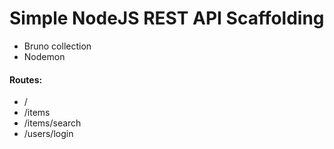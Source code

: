 # Simple NodeJS REST API Scaffolding
+ Bruno collection
+ Nodemon

#### Routes:
- /
- /items
- /items/search
- /users/login